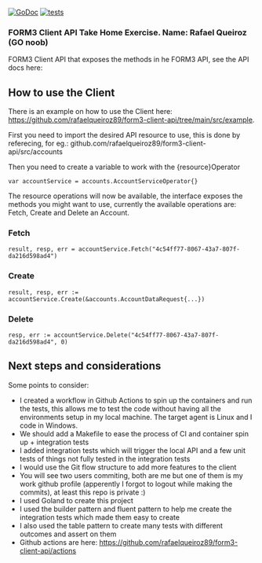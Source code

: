 
[![GoDoc](https://godoc.org/github.com/narqo/go-badge?status.svg)](https://godoc.org/github.com/narqo/go-badge)
[![tests](https://github.com/rafaelqueiroz89/form3-client-api/actions/workflows/docker-image-tests.yml/badge.svg?event=push)](https://github.com/rafaelqueiroz89/form3-client-api/actions/workflows/docker-image-tests.yml)

### FORM3 Client API Take Home Exercise. Name: Rafael Queiroz (GO noob)

FORM3 Client API that exposes the methods in he FORM3 API, see the API docs here:

## How to use the Client

There is an example on how to use the Client here: https://github.com/rafaelqueiroz89/form3-client-api/tree/main/src/example.

First you need to import the desired API resource to use, this is done by referecing, for eg.: github.com/rafaelqueiroz89/form3-client-api/src/accounts

Then you need to create a variable to work with the {resource}Operator

`var accountService = accounts.AccountServiceOperator{}`

The resource operations will now be available, the interface exposes the methods you might want to use, currently the available operations are: Fetch, Create and Delete an Account.

### Fetch
`result, resp, err = accountService.Fetch("4c54ff77-8067-43a7-807f-da216d598ad4")`

### Create
`result, resp, err := accountService.Create(&accounts.AccountDataRequest{...})`

### Delete
`resp, err := accountService.Delete("4c54ff77-8067-43a7-807f-da216d598ad4", 0)`

## Next steps and considerations

Some points to consider:
- I created a workflow in Github Actions to spin up the containers and run the tests, this allows me to test the code without having all the environments setup in my local machine. The target agent is Linux and I code in Windows.
- We should add a Makefile to ease the process of CI and container spin up + integration tests
- I added integration tests which will trigger the local API and a few unit tests of things not fully tested in the integration tests
- I would use the Git flow structure to add more features to the client
- You will see two users commiting, both are me but one of them is my work github profile (apperently I forgot to logout while making the commits), at least this repo is private :) 
- I used Goland to create this project
- I used the builder pattern and fluent pattern to help me create the integration tests which made them easy to create
- I also used the table pattern to create many tests with different outcomes and assert on them
- Github actions are here: https://github.com/rafaelqueiroz89/form3-client-api/actions
